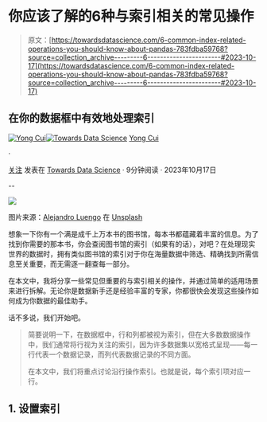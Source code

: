 # 你应该了解的6种与索引相关的常见操作

> 原文：[https://towardsdatascience.com/6-common-index-related-operations-you-should-know-about-pandas-783fdba59768?source=collection_archive---------6-----------------------#2023-10-17](https://towardsdatascience.com/6-common-index-related-operations-you-should-know-about-pandas-783fdba59768?source=collection_archive---------6-----------------------#2023-10-17)

## 在你的数据框中有效地处理索引

[](https://yongcui01.medium.com/?source=post_page-----783fdba59768--------------------------------)[![Yong Cui](../Images/475918ba9ca0ecd923abe2e7843582a9.png)](https://yongcui01.medium.com/?source=post_page-----783fdba59768--------------------------------)[](https://towardsdatascience.com/?source=post_page-----783fdba59768--------------------------------)[![Towards Data Science](../Images/a6ff2676ffcc0c7aad8aaf1d79379785.png)](https://towardsdatascience.com/?source=post_page-----783fdba59768--------------------------------) [Yong Cui](https://yongcui01.medium.com/?source=post_page-----783fdba59768--------------------------------)

·

[关注](https://medium.com/m/signin?actionUrl=https%3A%2F%2Fmedium.com%2F_%2Fsubscribe%2Fuser%2F88ff1e2545d0&operation=register&redirect=https%3A%2F%2Ftowardsdatascience.com%2F6-common-index-related-operations-you-should-know-about-pandas-783fdba59768&user=Yong+Cui&userId=88ff1e2545d0&source=post_page-88ff1e2545d0----783fdba59768---------------------post_header-----------) 发表在 [Towards Data Science](https://towardsdatascience.com/?source=post_page-----783fdba59768--------------------------------) · 9分钟阅读 · 2023年10月17日[](https://medium.com/m/signin?actionUrl=https%3A%2F%2Fmedium.com%2F_%2Fvote%2Ftowards-data-science%2F783fdba59768&operation=register&redirect=https%3A%2F%2Ftowardsdatascience.com%2F6-common-index-related-operations-you-should-know-about-pandas-783fdba59768&user=Yong+Cui&userId=88ff1e2545d0&source=-----783fdba59768---------------------clap_footer-----------)

--

[](https://medium.com/m/signin?actionUrl=https%3A%2F%2Fmedium.com%2F_%2Fbookmark%2Fp%2F783fdba59768&operation=register&redirect=https%3A%2F%2Ftowardsdatascience.com%2F6-common-index-related-operations-you-should-know-about-pandas-783fdba59768&source=-----783fdba59768---------------------bookmark_footer-----------)![](../Images/6020659939470dfe03adf748de117f0e.png)

图片来源：[Alejandro Luengo](https://unsplash.com/@aluengo91?utm_source=medium&utm_medium=referral) 在 [Unsplash](https://unsplash.com/?utm_source=medium&utm_medium=referral)

想象一下你有一个满是成千上万本书的图书馆，每本书都蕴藏着丰富的信息。为了找到你需要的那本书，你会查阅图书馆的索引（如果有的话），对吧？在处理现实世界的数据时，拥有类似图书馆的索引对于你在海量数据中筛选、精确找到所需信息至关重要，而无需逐一翻查每一部分。

在本文中，我将分享一些常见但重要的与索引相关的操作，并通过简单的适用场景来进行拆解。无论你是数据新手还是经验丰富的专家，你都很快会发现这些操作如何成为你数据的最佳助手。

话不多说，我们开始吧。

> 简要说明一下，在数据框中，行和列都被视为索引，但在大多数数据操作中，我们通常将行视为关注的索引，因为许多数据集以宽格式呈现——每一行代表一个数据记录，而列代表数据记录的不同方面。
> 
> 在本文中，我们将重点讨论沿行操作索引。也就是说，每个索引项对应一行。

## 1\. 设置索引
